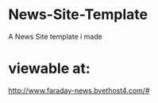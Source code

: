 # News-Site-Template
A News Site template i made


# viewable at: 
http://www.faraday-news.byethost4.com/#
